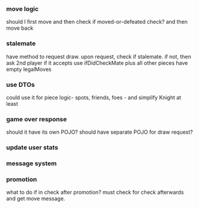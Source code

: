 [//]: # (### simplicity vs pojo)

[//]: # (should Piece implement its own business logic?)

### move logic
should I first move and then check if moved-or-defeated check? and then move back


### stalemate
have method to request draw. upon request, check if stalemate. if not, then ask 2nd player if it accepts
use ifDidCheckMate plus all other pieces have empty legalMoves

### use DTOs
could use it for piece logic- spots, friends, foes - and simplify Knight at least


### game over response
should it have its own POJO? should have separate POJO for draw request?



### update user stats
### message system



### promotion
what to do if in check after promotion?
must check for check afterwards and get move message.
